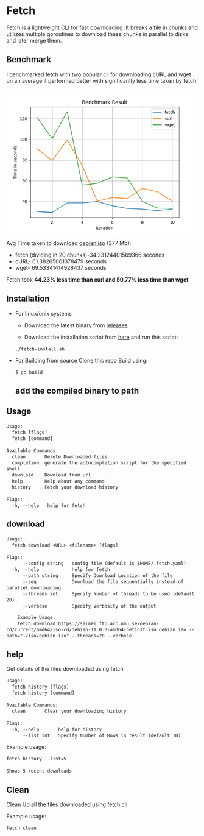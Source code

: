 # Fetch
Fetch is a lightweight CLI for fast downloading .It breaks a file in chunks and utilizes multiple goroutines to download these chunks in parallel to disks and later merge them.

## Benchmark

I benchmarked fetch with two popular cli for downloading cURL and wget on an average it performed better with significantly less time taken by fetch.

![Benchmark](https://github.com/KushagraIndurkhya/fetch/blob/master/benchmark/benchmark.png)

Avg Time taken to download [debian.iso](https://saimei.ftp.acc.umu.se/debian-cd/current/amd64/iso-cd/debian-11.0.0-amd64-netinst.iso) (377 Mb):
- fetch (dividing in 20 chunks)-34.23124401569366 seconds
- cURL- 61.38265061378479 seconds
- wget- 69.53341414928437 seconds

Fetch took <b>44.23% less time than curl and 50.77% less time than wget </b>

## Installation
- For linux/unix systems
	- Download the latest binary from [releases](https://github.com/KushagraIndurkhya/fetch/releases)

	- Download the installation script from [here](http://projects.kindurkhya.me/fetch-install.sh) and run this script:

	```
	./fetch-install.sh
	```

- For Building from source Clone this repo
	Build using:
	```
	$ go build
	```
	add the compiled binary to path
	-
## Usage
```
Usage:
  fetch [flags]
  fetch [command]

Available Commands:
  clean       Delete Downloaded files
  completion  generate the autocompletion script for the specified shell
  download    Download from url
  help        Help about any command
  history     Fetch your download history

Flags:
  -h, --help   help for fetch
```
## download
```
Usage:
  fetch download <URL> <filename> [flags]

Flags:
      --config string   config file (default is $HOME/.fetch.yaml)
  -h, --help            help for fetch
      --path string     Specify Download Location of the file
      --seq             Download the file sequentially instead of parallel downloading
      --threads int     Specify Number of threads to be used (default 20)
      --verbose         Specify Verbosity of the output
```

```
	Example Usage: 
	fetch download https://saimei.ftp.acc.umu.se/debian-cd/current/amd64/iso-cd/debian-11.0.0-amd64-netinst.iso debian.iso --path="~/iso/debian.iso" --threads=20 --verbose 
```

## help
Get details of the files downloaded using fetch

```
Usage:
  fetch history [flags]
  fetch history [command]

Available Commands:
  clean       Clear your downloading history

Flags:
  -h, --help       help for history
      --list int   Specify Number of Rows in result (default 10)

```
Example usage: 
```
fetch history --list=5

Shows 5 recent downloads
```

## Clean
Clean Up all the files downloaded using fetch cli

Example usage: 
```
fetch clean
```
